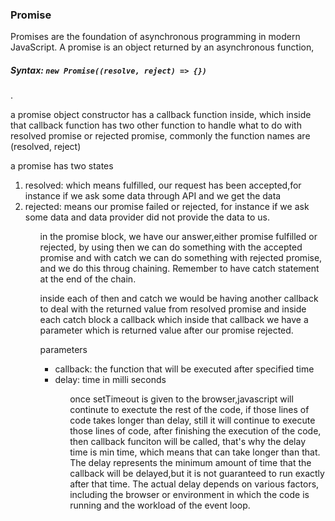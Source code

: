 <h3>Promise</h3>
<p>Promises are the foundation of asynchronous programming in modern JavaScript. A promise
is an object returned by an asynchronous function,</p>
<h5>Syntax: <code>new Promise((resolve, reject) => {})</code></h5>.
<p>a promise object constructor has a callback function inside, which inside that callback function has two other function to handle what to do with resolved promise or rejected promise, commonly the function names are (resolved, reject)</p>
<p>a promise has two states</p>
<ol>
<li>resolved: which means fulfilled, our request has been accepted,for instance if we ask some data through API and we get the data</li>
<li>rejected: means our promise failed or rejected, for instance if we ask some data and data provider did not provide the data to us.</li>
<ol>
<p>in the promise block, we have our answer,either promise fulfilled or rejected, by using then we can do something with the accepted promise and with catch we can do something with rejected promise, and we do this throug chaining.
Remember to have catch statement at the end of the chain.</p>
<p>inside each of then and catch we would be having another callback to deal with the returned value from resolved promise and inside each catch block a callback which inside that callback we have a parameter which is returned value after our promise rejected.</p>
<p> parameters
<ul>
<li>callback: the function that will be executed after specified time</li>
<li>delay: time in milli seconds</li>
<ul>
once setTimeout is given to the browser,javascript will continute to exectute the rest of the code, if those lines of code takes longer than delay, still it will continue to execute those lines of code, after finishing the execution of the code, then callback funciton will be called, that's why the delay time is min time, which means that can take longer than that.
The delay represents the minimum amount of time that the callback will be delayed,but it is not guaranteed to run exactly after that time. The actual delay depends on various factors, including the browser or environment in which the code is running and the workload of the event loop.
</p>
